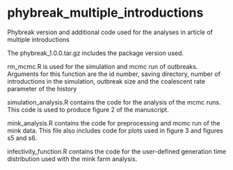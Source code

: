 # phybreak_multiple_introductions
Phybreak version and additional code used for the analyses in article of multiple introductions

The phybreak_1.0.0.tar.gz includes the package version used.

rm_mcmc.R is used for the simulation and mcmc run of outbreaks. 
Arguments for this function are the id number, saving directory, number of introductions in the simulation, outbreak size and the coalescent rate parameter of the history

simulation_analysis.R contains the code for the analysis of the mcmc runs. 
This code is used to produce figure 2 of the manuscript.

mink_analysis.R contains the code for preprocessing and mcmc run of the mink data.
This file also includes code for plots used in figure 3 and figures s5 and s6.

infectivity_function.R contains the code for the user-defined generation time distribution used with the mink farm analysis.
